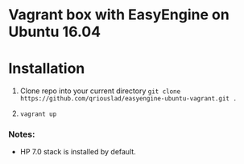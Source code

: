 # Vagrant box with EasyEngine on Ubuntu 16.04

# Installation

1. Clone repo into your current directory
`git clone https://github.com/qriouslad/easyengine-ubuntu-vagrant.git .`

2. `vagrant up`

### Notes: 

- HP 7.0 stack is installed by default.
